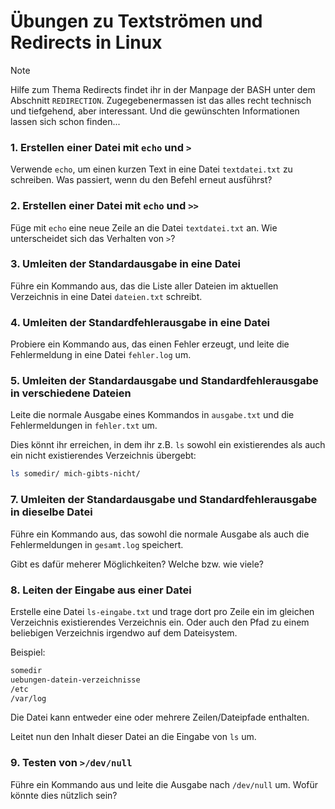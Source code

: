 # Übungen zu Textströmen und Redirects in Linux

> [!NOTE]
> Hilfe zum Thema Redirects findet ihr in der Manpage der BASH unter dem Abschnitt `REDIRECTION`. Zugegebenermassen ist das alles recht technisch und tiefgehend, aber interessant. Und die gewünschten Informationen lassen sich schon finden...

### 1. Erstellen einer Datei mit `echo` und `>`
Verwende `echo`, um einen kurzen Text in eine Datei `textdatei.txt` zu schreiben. Was passiert, wenn du den Befehl erneut ausführst?

### 2. Erstellen einer Datei mit `echo` und `>>`
Füge mit `echo` eine neue Zeile an die Datei `textdatei.txt` an. Wie unterscheidet sich das Verhalten von `>`?

### 3. Umleiten der Standardausgabe in eine Datei
Führe ein Kommando aus, das die Liste aller Dateien im aktuellen Verzeichnis in eine Datei `dateien.txt` schreibt.

### 4. Umleiten der Standardfehlerausgabe in eine Datei
Probiere ein Kommando aus, das einen Fehler erzeugt, und leite die Fehlermeldung in eine Datei `fehler.log` um.

### 5. Umleiten der Standardausgabe und Standardfehlerausgabe in verschiedene Dateien
Leite die normale Ausgabe eines Kommandos in `ausgabe.txt` und die Fehlermeldungen in `fehler.txt` um.

Dies könnt ihr erreichen, in dem ihr z.B. `ls` sowohl ein existierendes als auch ein nicht existierendes Verzeichnis übergebt:
```bash
ls somedir/ mich-gibts-nicht/
```
### 7. Umleiten der Standardausgabe und Standardfehlerausgabe in dieselbe Datei
Führe ein Kommando aus, das sowohl die normale Ausgabe als auch die Fehlermeldungen in `gesamt.log` speichert.

Gibt es dafür meherer Möglichkeiten? Welche bzw. wie viele?

### 8. Leiten der Eingabe aus einer Datei
Erstelle eine Datei `ls-eingabe.txt` und trage dort pro Zeile ein im gleichen Verzeichnis existierendes Verzeichnis ein. Oder auch den Pfad zu einem beliebigen Verzeichnis irgendwo auf dem Dateisystem. 

Beispiel:
```bash
somedir
uebungen-datein-verzeichnisse
/etc
/var/log
```
Die Datei kann entweder eine oder mehrere Zeilen/Dateipfade enthalten.

Leitet nun den Inhalt dieser Datei an die Eingabe von `ls` um.

### 9. Testen von `>/dev/null`
Führe ein Kommando aus und leite die Ausgabe nach `/dev/null` um. Wofür könnte dies nützlich sein?

